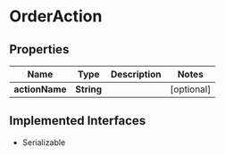 

# OrderAction


## Properties

| Name | Type | Description | Notes |
|------------ | ------------- | ------------- | -------------|
|**actionName** | **String** |  |  [optional] |


## Implemented Interfaces

* Serializable


